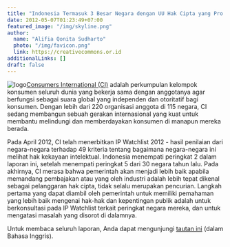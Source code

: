 ```yaml
---
title: "Indonesia Termasuk 3 Besar Negara dengan UU Hak Cipta yang Pro Kepentingan Publik"
date: 2012-05-07T01:23:49+07:00
featured_image: "/img/skyline.png"
author:
  name: "Alifia Qonita Sudharto"
  photo: "/img/favicon.png"
  link: https://creativecommons.or.id
additionalLinks: []
draft: false
---
```




<img src="../../uploads/logo.jpg" alt="logo" class="img-fluid w-sm-25 float-sm-end ms-sm-5 mt-3 mb-4 borderless">[Consumers International (CI)](http://www.consumersinternational.org/who-we-are/about-us) adalah perkumpulan kelompok konsumen seluruh dunia yang bekerja sama dengan anggotanya agar berfungsi sebagai suara global yang independen dan otoritatif bagi konsumen. Dengan lebih dari 220 organisasi anggota di 115 negara, CI sedang membangun sebuah gerakan internasional yang kuat untuk membantu melindungi dan memberdayakan konsumen di manapun mereka berada.

Pada April 2012, CI telah menerbitkan IP Watchlist 2012 - hasil penilaian dari negara-negara terhadap 49 kriteria tentang bagaimana negara-negara ini melihat hak kekayaan intelektual. Indonesia menempati peringkat 2 dalam laporan ini, setelah menempati peringkat 5 dari 30 negara tahun lalu. Pada akhirnya, CI merasa bahwa pemerintah akan menjadi lebih baik apabila memandang pembajakan atau yang oleh industri adalah lebih tepat dikenal sebagai pelanggaran hak cipta, tidak selalu merupakan pencurian. Langkah pertama yang dapat diambil oleh pemerintah untuk memiliki pemahaman yang lebih baik mengenai hak-hak dan kepentingan publik adalah untuk berkonsultasi pada IP Watchlist terkait peringkat negara mereka, dan untuk mengatasi masalah yang disorot di dalamnya.

Untuk membaca seluruh laporan, Anda dapat mengunjungi [tautan ini](http://www.consumersinternational.org/media/947282/ipwatchlist-2012-eng-web2-1.pdf) (dalam Bahasa Inggris).